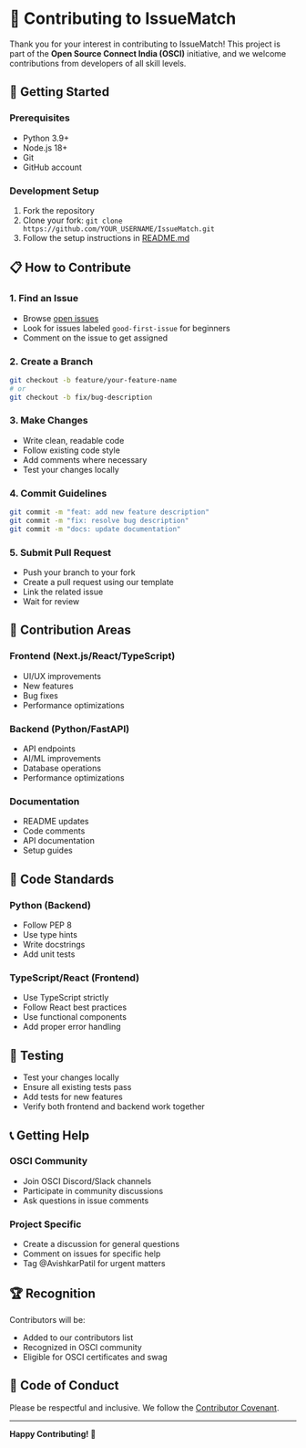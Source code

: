 # 🤝 Contributing to IssueMatch

Thank you for your interest in contributing to IssueMatch! This project is part of the **Open Source Connect India (OSCI)** initiative, and we welcome contributions from developers of all skill levels.

## 🚀 Getting Started

### Prerequisites
- Python 3.9+
- Node.js 18+
- Git
- GitHub account

### Development Setup
1. Fork the repository
2. Clone your fork: `git clone https://github.com/YOUR_USERNAME/IssueMatch.git`
3. Follow the setup instructions in [README.md](../README.md)

## 📋 How to Contribute

### 1. Find an Issue
- Browse [open issues](https://github.com/AvishkarPatil/IssueMatch/issues)
- Look for issues labeled `good-first-issue` for beginners
- Comment on the issue to get assigned

### 2. Create a Branch
```bash
git checkout -b feature/your-feature-name
# or
git checkout -b fix/bug-description
```

### 3. Make Changes
- Write clean, readable code
- Follow existing code style
- Add comments where necessary
- Test your changes locally

### 4. Commit Guidelines
```bash
git commit -m "feat: add new feature description"
git commit -m "fix: resolve bug description"
git commit -m "docs: update documentation"
```

### 5. Submit Pull Request
- Push your branch to your fork
- Create a pull request using our template
- Link the related issue
- Wait for review

## 🎯 Contribution Areas

### Frontend (Next.js/React/TypeScript)
- UI/UX improvements
- New features
- Bug fixes
- Performance optimizations

### Backend (Python/FastAPI)
- API endpoints
- AI/ML improvements
- Database operations
- Performance optimizations

### Documentation
- README updates
- Code comments
- API documentation
- Setup guides

## 📏 Code Standards

### Python (Backend)
- Follow PEP 8
- Use type hints
- Write docstrings
- Add unit tests

### TypeScript/React (Frontend)
- Use TypeScript strictly
- Follow React best practices
- Use functional components
- Add proper error handling

## 🧪 Testing
- Test your changes locally
- Ensure all existing tests pass
- Add tests for new features
- Verify both frontend and backend work together

## 📞 Getting Help

### OSCI Community
- Join OSCI Discord/Slack channels
- Participate in community discussions
- Ask questions in issue comments

### Project Specific
- Create a discussion for general questions
- Comment on issues for specific help
- Tag @AvishkarPatil for urgent matters

## 🏆 Recognition
Contributors will be:
- Added to our contributors list
- Recognized in OSCI community
- Eligible for OSCI certificates and swag

## 📜 Code of Conduct
Please be respectful and inclusive. We follow the [Contributor Covenant](https://www.contributor-covenant.org/).

---

**Happy Contributing! 🎉**